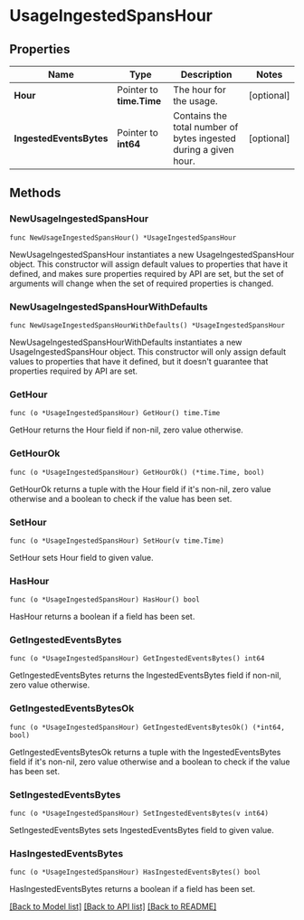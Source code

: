 # UsageIngestedSpansHour

## Properties

Name | Type | Description | Notes
---- | ---- | ----------- | ------
**Hour** | Pointer to **time.Time** | The hour for the usage. | [optional] 
**IngestedEventsBytes** | Pointer to **int64** | Contains the total number of bytes ingested during a given hour. | [optional] 

## Methods

### NewUsageIngestedSpansHour

`func NewUsageIngestedSpansHour() *UsageIngestedSpansHour`

NewUsageIngestedSpansHour instantiates a new UsageIngestedSpansHour object.
This constructor will assign default values to properties that have it defined,
and makes sure properties required by API are set, but the set of arguments
will change when the set of required properties is changed.

### NewUsageIngestedSpansHourWithDefaults

`func NewUsageIngestedSpansHourWithDefaults() *UsageIngestedSpansHour`

NewUsageIngestedSpansHourWithDefaults instantiates a new UsageIngestedSpansHour object.
This constructor will only assign default values to properties that have it defined,
but it doesn't guarantee that properties required by API are set.

### GetHour

`func (o *UsageIngestedSpansHour) GetHour() time.Time`

GetHour returns the Hour field if non-nil, zero value otherwise.

### GetHourOk

`func (o *UsageIngestedSpansHour) GetHourOk() (*time.Time, bool)`

GetHourOk returns a tuple with the Hour field if it's non-nil, zero value otherwise
and a boolean to check if the value has been set.

### SetHour

`func (o *UsageIngestedSpansHour) SetHour(v time.Time)`

SetHour sets Hour field to given value.

### HasHour

`func (o *UsageIngestedSpansHour) HasHour() bool`

HasHour returns a boolean if a field has been set.

### GetIngestedEventsBytes

`func (o *UsageIngestedSpansHour) GetIngestedEventsBytes() int64`

GetIngestedEventsBytes returns the IngestedEventsBytes field if non-nil, zero value otherwise.

### GetIngestedEventsBytesOk

`func (o *UsageIngestedSpansHour) GetIngestedEventsBytesOk() (*int64, bool)`

GetIngestedEventsBytesOk returns a tuple with the IngestedEventsBytes field if it's non-nil, zero value otherwise
and a boolean to check if the value has been set.

### SetIngestedEventsBytes

`func (o *UsageIngestedSpansHour) SetIngestedEventsBytes(v int64)`

SetIngestedEventsBytes sets IngestedEventsBytes field to given value.

### HasIngestedEventsBytes

`func (o *UsageIngestedSpansHour) HasIngestedEventsBytes() bool`

HasIngestedEventsBytes returns a boolean if a field has been set.


[[Back to Model list]](../README.md#documentation-for-models) [[Back to API list]](../README.md#documentation-for-api-endpoints) [[Back to README]](../README.md)


